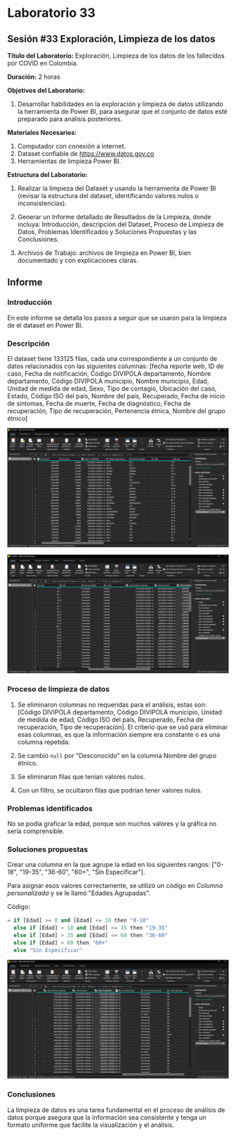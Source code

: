 # Laboratorio 33

## Sesión #33 Exploración, Limpieza de los datos

**Título del Laboratorio:** Exploración, Limpieza de los datos de los fallecidos por COVID en Colombia.

**Duración:** 2 horas

**Objetivos del Laboratorio:**

1. Desarrollar habilidades en la exploración y limpieza de datos utilizando la herramienta de Power BI, para asegurar que el conjunto de datos esté preparado para análisis posteriores.

**Materiales Necesarios:**

1. Computador con conexión a internet.
2. Dataset confiable de https://www.datos.gov.co
3. Herramientas de limpieza Power BI.

**Estructura del Laboratorio:**

1. Realizar la limpieza del Dataset y usando la herramienta de Power BI (revisar la estructura del dataset, identificando valores nulos o inconsistencias).

2. Generar un Informe detallado de Resultados de la Limpieza, donde incluya: Introducción, descripción del Dataset, Proceso de Limpieza de Datos, Problemas Identificados y Soluciones Propuestas y las Conclusiones.

3. Archivos de Trabajo: archivos de limpieza en Power BI, bien documentado y con explicaciones claras.

## Informe

### Introducción

En este informe se detalla los pasos a seguir que se usaron para la limpieza de el dataset en Power BI.

### Descripción

El dataset tiene 133125 filas, cada una correspondiente a un conjunto de datos relacionados con las siguientes columnas: [fecha reporte web, ID de caso, Fecha de notificación, Código DIVIPOLA departamento, Nombre departamento, Código DIVIPOLA municipio, Nombre municipio, Edad, Unidad de medida de edad, Sexo, Tipo de contagio, Ubicación del caso, Estado, Código ISO del país, Nombre del país, Recuperado, Fecha de inicio de síntomas, Fecha de muerte, Fecha de diagnóstico, Fecha de recuperación, Tipo de recuperación, Pertenencia étnica, Nombre del grupo étnico]

![Captura de pantalla de Power BI 1](lab33-1.png)

![Captura de pantalla de Power BI 2](lab33-2.png)

### Proceso de limpieza de datos

1. Se eliminaron columnas no requeridas para el análisis, estas son: [Código DIVIPOLA departamento, Código DIVIPOLA municipio, Unidad de medida de edad, Código ISO del país, Recuperado, Fecha de recuperación, Tipo de recuperación]. El criterio que se usó para eliminar esas columnas, es que la información siempre era constante o es una columna repetida.

2. Se cambió `null` por "Desconocido" en la columna Nombre del grupo étnico.

3. Se eliminaron filas que tenian valores nulos.

4. Con un filtro, se ocultaron filas que podrían tener valores nulos.

### Problemas identificados

No se podía graficar la edad, porque son muchos valores y la gráfica no sería comprensible.

### Soluciones propuestas

Crear una columna en la que agrupe la edad en los siguientes rangos: ["0-18", "19-35", "36-60", "60+", "Sin Especificar"].

Para asignar esos valores correctamente, se utilizó un código en *Columna personalizada* y se le llamó "Edades Agrupadas".

Código:

```python
= if [Edad] >= 0 and [Edad] <= 18 then "0-18"
  else if [Edad] > 18 and [Edad] <= 35 then "19-35"
  else if [Edad] > 35 and [Edad] <= 60 then "36-60"
  else if [Edad] > 60 then "60+"
  else "Sin Especificar"
```

![Captura de pantalla de Power BI 3](lab33-3.png)

### Conclusiones

La limpieza de datos es una tarea fundamental en el proceso de análisis de datos porque asegura que la información sea consistente y tenga un formato uniforme que facilite la visualización y el análisis.
